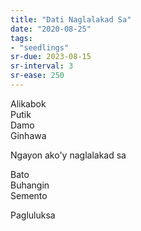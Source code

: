 ```yaml
---
title: "Dati Naglalakad Sa"
date: "2020-08-25"
tags:
- "seedlings"
sr-due: 2023-08-15
sr-interval: 3
sr-ease: 250
---
```


Alikabok  
Putik  
Damo  
Ginhawa  

Ngayon ako'y naglalakad sa  

Bato  
Buhangin  
Semento  

Pagluluksa  